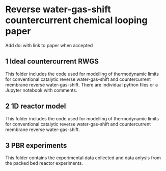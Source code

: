 # Reverse water-gas-shift countercurrent chemical looping paper
Add doi with link to paper when accepted

## 1 Ideal countercurrent RWGS
This folder includes the code used for modelling of thermodynamic limits for conventional catalytic reverse water-gas-shift and countercurrent membrane reverse water-gas-shift. There are individual python files or a Jupyter notebook with comments.

## 2 1D reactor model
This folder includes the code used for modelling of thermodynamic limits for conventional catalytic reverse water-gas-shift and countercurrent membrane reverse water-gas-shift.

## 3 PBR experiments
This folder contains the experimental data collected and data anlysis from the packed bed reactor experiments. 
